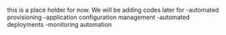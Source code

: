 this is a place holder for now.
We will be adding codes later for
-automated provisioning
-application configuration management
-automated deployments
-monitoring automation

